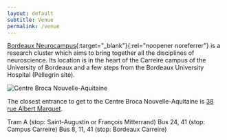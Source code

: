 ```yaml
---
layout: default
subtitle: Venue
permalink: /venue
---
```



[Bordeaux Neurocampus](https://www.bordeaux-neurocampus.fr/en/){:target="_blank"}{:rel="noopener noreferrer"} is a research cluster which aims to bring together all the disciplines of neuroscience. Its location is in the heart of the Carreire campus of the University of Bordeaux and a few steps from the Bordeaux University Hospital (Pellegrin site).

![Centre Broca Nouvelle-Aquitaine](https://www.bordeaux-neurocampus.fr/wp-content/uploads/2018/03/NeurocampusFinal1600p.jpg)

The closest entrance to get to the Centre Broca Nouvelle-Aquitaine is [38 rue Albert Marquet](https://www.google.fr/maps/place/38+Rue+Albert+Marquet,+33000+Bordeaux/@44.8241184,-0.6079216,3a,75y,5.32h,79.11t/data=!3m6!1e1!3m4!1s4WXd0NSN9vp8aq4UPqvJvA!2e0!7i13312!8i6656!4m5!3m4!1s0xd54d8710d9e6b1b:0x7000e3a359376dbb!8m2!3d44.8247939!4d-0.6076512).

Tram A (stop: Saint-Augustin or François Mitterrand)
Bus 24, 41 (stop: Campus Carreire)
Bus 8, 11, 41 (stop: Bordeaux Carreire)